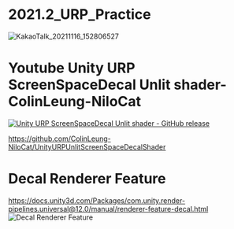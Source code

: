 # 2021.2_URP_Practice
![KakaoTalk_20211116_152806527](https://user-images.githubusercontent.com/42854864/141935663-c8ff1ed1-4956-44a2-b153-15279d0c340f.png)

# Youtube Unity URP ScreenSpaceDecal Unlit shader-ColinLeung-NiloCat
[![Unity URP ScreenSpaceDecal Unlit shader - GitHub release](http://img.youtube.com/vi/Bs_HSGRSUtw/0.jpg)](https://youtu.be/Bs_HSGRSUtw?t=0s)

https://github.com/ColinLeung-NiloCat/UnityURPUnlitScreenSpaceDecalShader

# Decal Renderer Feature
https://docs.unity3d.com/Packages/com.unity.render-pipelines.universal@12.0/manual/renderer-feature-decal.html
![Decal Renderer Feature](https://docs.unity3d.com/Packages/com.unity.render-pipelines.universal@12.0/manual/images/decal/decal-projector-scene-view.png)
